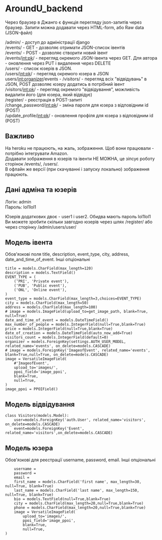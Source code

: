 # AroundU_backend
  
Через браузер в Джанго є функція перегляду json-запитів через браузер. Запити можна додавати через HTML-form, або Raw data (JSON-файл)  
  
/admin/ - доступ до адміністрації django  
/events/ - GET - дозволяє отримати JSON-список івентів  
/events/ - POST - дозволяє створити новий івент  
/events/<int:pk>/ - перегляд окремого JSON-івента через GET. Для автора - оновлення через PUT і видалення через DELETE  
/users/ - список юзерів в JSON.  
/users/<int:pk>/ - перегляд окремого юзера в JSON  
users/<int:organizer>/events - 
/visitors/ - перегляд всіх "відвідувань" в JSON, POST дозволяє юзеру додатись в потрібний івент  
/visitors/<int:pk>/ - перегляд окремого "відвідування", можливість видалити його (для юзера, який відвідує)  
/register/ - реєстрація в POST-запиті  
/change_password/<int:pk>/ - зміна пароля для юзера з відповідним id (POST)  
/update_profile/<int:pk>/ - оновлення профіля для юзера з відповідним id (POST)  
  
## Важливо  
На heroku не працюють, на жаль, зображення. Щоб вони працювали - потрібно інтегрувати Amazon.  
Додавати зображення в юзерів та івенти НЕ МОЖНА, це зіпсує роботу сторінок /events/, /users/.  
В офлайн же версії (при скачуванні і запуску локально) зображення працюють.  
  
## Дані адміна та юзерів  
  
Логін: admin  
Пароль: lol1lol1  
  
Юзерів додаткових двоє - user1 і user2. Обидва мають пароль lol1lol1  
Ви можете зробити скільки завгодно юзерів через шлях /register/ або через сторінку /admin/users/user/  
  
## Модель івента  
Обов'язкові поля title, description, event_type, city, address, date_and_time_of_event. Інші опціональні  
```
title = models.CharField(max_length=120)  
description = models.TextField()  
EVENT_TYPE = (  
    ('PRI', 'Private event'),  
    ('PUB', 'Public event'),  
    ('ONL', 'Online event'),  
)  
event_type = models.CharField(max_length=3,choices=EVENT_TYPE)  
city = models.CharField(max_length=50)  
address = models.CharField(max_length=100)  
# image = models.ImageField(upload_to=get_image_path, blank=True, null=True)  
date_and_time_of_event = models.DateTimeField()  
max_number_of_people = models.IntegerField(null=True,blank=True)  
price = models.IntegerField(null=True,blank=True)  
date_of_creation = models.DateTimeField(auto_now_add=True)  
visitors_count = models.IntegerField(default=0)  
organizer = models.ForeignKey(settings.AUTH_USER_MODEL, related_name='events', on_delete=models.CASCADE)  
# image = models.ForeignKey('ImageofEvent', related_name='events', blank=True,null=True, on_delete=models.CASCADE)  
image = VersatileImageField(
    #'ImageofEvent',
    upload_to='images/',
    ppoi_field='image_ppoi', 
    blank=True,
    null=True,
)  
image_ppoi = PPOIField()  
```
## Модель відвідування    
  
```
class Visitors(models.Model):  
    user=models.ForeignKey('auth.User', related_name='visitors', on_delete=models.CASCADE)  
    event=models.ForeignKey('Event', related_name='visitors',on_delete=models.CASCADE)  
```
  
## Модель юзера    
Обов'язкові для реєстрації username, password, email. Інші опціональні
  
```
    username =  
    password =  
    email =  
    first_name = models.CharField('first name', max_length=30, null=True, blank=True)
    last_name = models.CharField('last name', max_length=150, null=True, blank=True)
    bio = models.TextField(null=True,blank=True)
    city = models.CharField(max_length=20,null=True,blank=True)
    phone = models.CharField(max_length=20,null=True,blank=True)
    image = VersatileImageField(
        upload_to='images/',
        ppoi_field='image_ppoi', 
        blank=True,
        null=True,
)  
```
  
